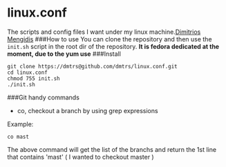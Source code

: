 linux.conf
==========
The scripts and config files I want under my linux machine.[Dimitrios Mengidis](http://dmtrs.devio.us/blog)
###How to use
You can clone the repository and then use the <code>init.sh</code> script in the root dir of the repository.
__It is fedora dedicated at the moment, due to the yum use__
###Install

    git clone https://dmtrs@github.com/dmtrs/linux.conf.git
    cd linux.conf
    chmod 755 init.sh
    ./init.sh

###Git handy commands
- co, checkout a branch by using grep expressions

Example:

    co mast

The above command will get the list of the branchs and return the 1st line that contains 'mast' ( I wanted to checkout master )
